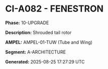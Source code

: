 # CI-A082 - FENESTRON

**Phase:** 10-UPGRADE

**Description:** Shrouded tail rotor

**AMPEL:** AMPEL-01-TUW (Tube and Wing)

**Segment:** A-ARCHITECTURE

**Generated:** 2025-08-25 17:27:29 UTC
